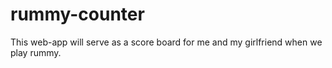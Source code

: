 # rummy-counter

This web-app will serve as a score board for me and my girlfriend when we play rummy.
